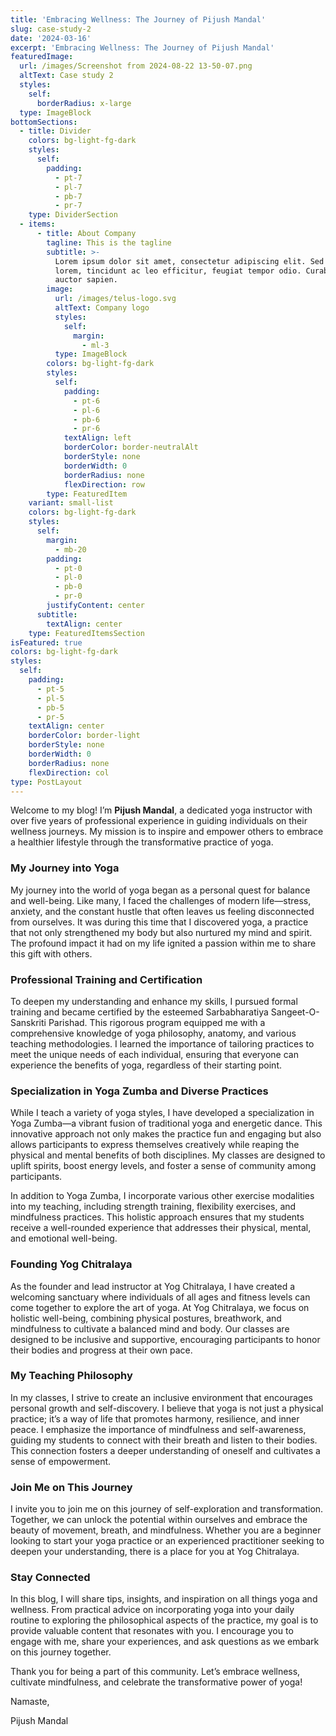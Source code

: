 ```yaml
---
title: 'Embracing Wellness: The Journey of Pijush Mandal'
slug: case-study-2
date: '2024-03-16'
excerpt: 'Embracing Wellness: The Journey of Pijush Mandal'
featuredImage:
  url: /images/Screenshot from 2024-08-22 13-50-07.png
  altText: Case study 2
  styles:
    self:
      borderRadius: x-large
  type: ImageBlock
bottomSections:
  - title: Divider
    colors: bg-light-fg-dark
    styles:
      self:
        padding:
          - pt-7
          - pl-7
          - pb-7
          - pr-7
    type: DividerSection
  - items:
      - title: About Company
        tagline: This is the tagline
        subtitle: >-
          Lorem ipsum dolor sit amet, consectetur adipiscing elit. Sed ante
          lorem, tincidunt ac leo efficitur, feugiat tempor odio. Curabitur at
          auctor sapien.
        image:
          url: /images/telus-logo.svg
          altText: Company logo
          styles:
            self:
              margin:
                - ml-3
          type: ImageBlock
        colors: bg-light-fg-dark
        styles:
          self:
            padding:
              - pt-6
              - pl-6
              - pb-6
              - pr-6
            textAlign: left
            borderColor: border-neutralAlt
            borderStyle: none
            borderWidth: 0
            borderRadius: none
            flexDirection: row
        type: FeaturedItem
    variant: small-list
    colors: bg-light-fg-dark
    styles:
      self:
        margin:
          - mb-20
        padding:
          - pt-0
          - pl-0
          - pb-0
          - pr-0
        justifyContent: center
      subtitle:
        textAlign: center
    type: FeaturedItemsSection
isFeatured: true
colors: bg-light-fg-dark
styles:
  self:
    padding:
      - pt-5
      - pl-5
      - pb-5
      - pr-5
    textAlign: center
    borderColor: border-light
    borderStyle: none
    borderWidth: 0
    borderRadius: none
    flexDirection: col
type: PostLayout
---
```

Welcome to my blog! I’m **Pijush Mandal**, a dedicated yoga instructor with over five years of professional experience in guiding individuals on their wellness journeys. My mission is to inspire and empower others to embrace a healthier lifestyle through the transformative practice of yoga.

### My Journey into Yoga

My journey into the world of yoga began as a personal quest for balance and well-being. Like many, I faced the challenges of modern life—stress, anxiety, and the constant hustle that often leaves us feeling disconnected from ourselves. It was during this time that I discovered yoga, a practice that not only strengthened my body but also nurtured my mind and spirit. The profound impact it had on my life ignited a passion within me to share this gift with others.

### Professional Training and Certification

To deepen my understanding and enhance my skills, I pursued formal training and became certified by the esteemed Sarbabharatiya Sangeet-O-Sanskriti Parishad. This rigorous program equipped me with a comprehensive knowledge of yoga philosophy, anatomy, and various teaching methodologies. I learned the importance of tailoring practices to meet the unique needs of each individual, ensuring that everyone can experience the benefits of yoga, regardless of their starting point.

### Specialization in Yoga Zumba and Diverse Practices

While I teach a variety of yoga styles, I have developed a specialization in Yoga Zumba—a vibrant fusion of traditional yoga and energetic dance. This innovative approach not only makes the practice fun and engaging but also allows participants to express themselves creatively while reaping the physical and mental benefits of both disciplines. My classes are designed to uplift spirits, boost energy levels, and foster a sense of community among participants.

In addition to Yoga Zumba, I incorporate various other exercise modalities into my teaching, including strength training, flexibility exercises, and mindfulness practices. This holistic approach ensures that my students receive a well-rounded experience that addresses their physical, mental, and emotional well-being.

### Founding Yog Chitralaya

As the founder and lead instructor at Yog Chitralaya, I have created a welcoming sanctuary where individuals of all ages and fitness levels can come together to explore the art of yoga. At Yog Chitralaya, we focus on holistic well-being, combining physical postures, breathwork, and mindfulness to cultivate a balanced mind and body. Our classes are designed to be inclusive and supportive, encouraging participants to honor their bodies and progress at their own pace.

### My Teaching Philosophy

In my classes, I strive to create an inclusive environment that encourages personal growth and self-discovery. I believe that yoga is not just a physical practice; it’s a way of life that promotes harmony, resilience, and inner peace. I emphasize the importance of mindfulness and self-awareness, guiding my students to connect with their breath and listen to their bodies. This connection fosters a deeper understanding of oneself and cultivates a sense of empowerment.

### Join Me on This Journey

I invite you to join me on this journey of self-exploration and transformation. Together, we can unlock the potential within ourselves and embrace the beauty of movement, breath, and mindfulness. Whether you are a beginner looking to start your yoga practice or an experienced practitioner seeking to deepen your understanding, there is a place for you at Yog Chitralaya.

### Stay Connected

In this blog, I will share tips, insights, and inspiration on all things yoga and wellness. From practical advice on incorporating yoga into your daily routine to exploring the philosophical aspects of the practice, my goal is to provide valuable content that resonates with you. I encourage you to engage with me, share your experiences, and ask questions as we embark on this journey together.

Thank you for being a part of this community. Let’s embrace wellness, cultivate mindfulness, and celebrate the transformative power of yoga!

Namaste,

Pijush Mandal
